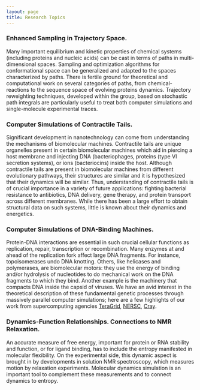 ```yaml
---
layout: page
title: Research Topics
---
```


### Enhanced Sampling in Trajectory Space.
Many important equilibrium and kinetic properties of chemical systems (including proteins and nucleic acids) can be cast in terms of paths in multi-dimensional spaces. Sampling and optimization algorithms for conformational space can be generalized and adapted to the spaces characterized by paths. There is fertile ground for theoretical and computational work on several categories of paths, from chemical-reactions to the sequence space of evolving proteins dynamics. Trajectory reweighting techniques, developed within the group, based on stochastic path integrals are particularly useful to treat both computer simulations and single-molecule experimental traces.

### Computer Simulations of Contractile Tails.
Significant development in nanotechnology can come from understanding the mechanisms of biomolecular machines. Contractile tails are unique organelles present in certain biomolecular machines which aid in piercing a host membrane and injecting DNA (bacteriophages, proteins (type VI secretion systems), or ions (bacteriocins) inside the host. Although contractile tails are present in biomolecular machines from different evolutionary pathways, their structures are similar and it is hypothesized that their dynamics will be similar. Thus, understanding of contractile tails is of crucial importance in a variety of future applications: fighting bacterial resistance to antibiotics, DNA delivery, gene therapy, and protein transport across different membranes. While there has been a large effort to obtain structural data on such systems, little is known about their dynamics and energetics. 

### Computer Simulations of DNA-Binding Machines.
Protein-DNA interactions are essential in such crucial cellular functions as replication, repair, transcription or recombination. Many enzymes at and ahead of the replication fork affect large DNA fragments. For instance, topoisomerases undo DNA knotting. Others, like helicases and polymerases, are biomolecular motors: they use the energy of binding and/or hydrolysis of nucleotides to do mechanical work on the DNA fragments to which they bind. Another example is the machinery that compacts DNA inside the capsid of viruses. We have an avid interest in the theoretical description of these fundamental genetic processes through massively parallel computer simulations; here are a few highlights of our work from supercomputing agencies [TeraGrid](http://www.tacc.utexas.edu/feature_stories/2008/recipes_for_replication.php),
[NERSC](http://www.nersc.gov/news/nerscnews/NERSCNews_2008_03.pdf), [Cray](http://www.cray.com/Assets/PDF/successstories/DNA_nanoparticles.pdf).

### Dynamics-Function Relationships. Connections to NMR Relaxation.
An accurate measure of free energy, important for protein or RNA stability and function, or for ligand binding, has to include the entropy manifested in molecular flexibility. On the experimental side, this dynamic aspect is brought in by developments in solution NMR spectroscopy, which measures motion by relaxation experiments. Molecular dynamics simulation is an important tool to complement these measurements and to connect dynamics to entropy.

